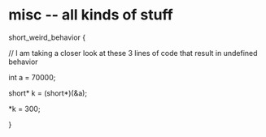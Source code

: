 # misc -- all kinds of stuff

short_weird_behavior {

  // I am taking a closer look at these 3 lines of code that result in undefined behavior
  
  int a = 70000;
  
  short* k = (short*)(&a);
  
  *k = 300;
  
}
